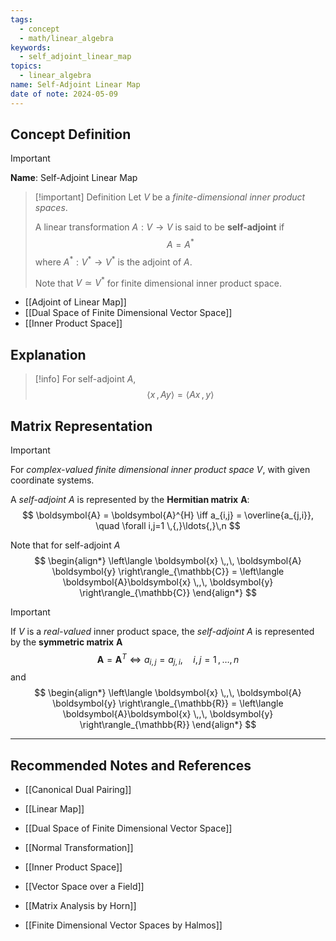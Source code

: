 ```yaml
---
tags:
  - concept
  - math/linear_algebra
keywords:
  - self_adjoint_linear_map
topics:
  - linear_algebra
name: Self-Adjoint Linear Map
date of note: 2024-05-09
---
```


## Concept Definition

>[!important]
>**Name**:  Self-Adjoint Linear Map

>[!important] Definition
>Let $V$ be a *finite-dimensional inner product spaces*.
>
>A linear transformation  $A: V \to V$ is said to be **self-adjoint** if 
>$$
>A = A^{*}
>$$
>where $A^{*}: V^{*} \to V^{*}$ is the adjoint of $A$. 
>
>Note that $V \simeq V^{*}$ for finite dimensional inner product space.

- [[Adjoint of Linear Map]]
- [[Dual Space of Finite Dimensional Vector Space]]
- [[Inner Product Space]]


## Explanation

>[!info]
>For self-adjoint $A$,
>$$
>\left\langle  x\,,\,Ay    \right\rangle = \left\langle Ax \,,\,y    \right\rangle
>$$


## Matrix Representation

>[!important] 
>For *complex-valued* *finite dimensional inner product space* $V$, with given coordinate systems.
>
>A *self-adjoint* $A$  is represented by the **Hermitian matrix** $\boldsymbol{A}$:
>$$
> \boldsymbol{A} = \boldsymbol{A}^{H} \iff   a_{i,j} = \overline{a_{j,i}}, \quad \forall i,j=1 \,{,}\ldots{,}\,n
>$$
>
>Note that for self-adjoint $A$
>$$
>\begin{align*}
>\left\langle \boldsymbol{x} \,,\,  \boldsymbol{A} \boldsymbol{y}   \right\rangle_{\mathbb{C}} = \left\langle  \boldsymbol{A}\boldsymbol{x} \,,\, \boldsymbol{y}     \right\rangle_{\mathbb{C}}
>\end{align*}
>$$


>[!important]
>If $V$ is a *real-valued* inner product space, the *self-adjoint* $A$ is represented by the **symmetric matrix**  $\boldsymbol{A}$ 
>$$
>\boldsymbol{A} = \boldsymbol{A}^{T} \iff  a_{i,j} = a_{j,i}, \quad i,j=1 \,{,}\ldots{,}\, n
>$$
>and
>$$
>\begin{align*}
>\left\langle \boldsymbol{x} \,,\,  \boldsymbol{A} \boldsymbol{y}   \right\rangle_{\mathbb{R}} = \left\langle  \boldsymbol{A}\boldsymbol{x} \,,\, \boldsymbol{y}     \right\rangle_{\mathbb{R}}
>\end{align*}
>$$





-----------
##  Recommended Notes and References

- [[Canonical Dual Pairing]]
- [[Linear Map]]

- [[Dual Space of Finite Dimensional Vector Space]]

- [[Normal Transformation]]

- [[Inner Product Space]]
- [[Vector Space over a Field]]

- [[Matrix Analysis by Horn]]
- [[Finite Dimensional Vector Spaces by Halmos]]